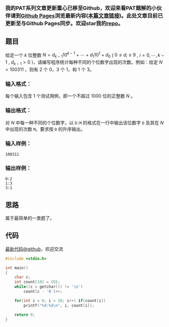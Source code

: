 ### 我的PAT系列文章更新重心已移至Github，欢迎来看PAT题解的小伙伴请到[Github Pages](https://oliverlew.github.io/PAT)浏览最新内容([本篇文章链接](https://oliverlew.github.io/PAT/Basic/1021.html))。此处文章目前已更新至与Github Pages同步。欢迎star我的[repo](https://github.com/OliverLew/PAT)。

## 题目

给定一个 $k$ 位整数 $N = d_{k-1}10^{k-1} + \cdots + d_1 10^1 + d_0$ ( $0\le d_i \le
9$ , $i=0,\cdots ,k-1$ , $d_{k-1}>0$ )，请编写程序统计每种不同的个位数字出现的次数。例如：给定 $N =
100311$ ，则有 2 个 0，3 个 1，和 1 个 3。

### 输入格式：

每个输入包含 1 个测试用例，即一个不超过 1000 位的正整数 $N$ 。

### 输出格式：

对 $N$ 中每一种不同的个位数字，以 `D:M` 的格式在一行中输出该位数字 `D` 及其在 $N$ 中出现的次数 `M`。要求按 `D` 的升序输出。

### 输入样例：

    
    
    100311
    

### 输出样例：

    
    
    0:2
    1:3
    3:1
    



## 思路


属于最简单的一类题了。

## 代码

[最新代码@github](https://github.com/OliverLew/PAT/blob/master/PATBasic/1021.c)，欢迎交流
```c
#include <stdio.h>

int main()
{
    char c;
    int count[10] = {0};
    while((c = getchar()) != '\n')
        count[c - '0']++;

    for(int i = 0; i < 10; i++) if(count[i])
        printf("%d:%d\n", i, count[i]);

    return 0;
}
```